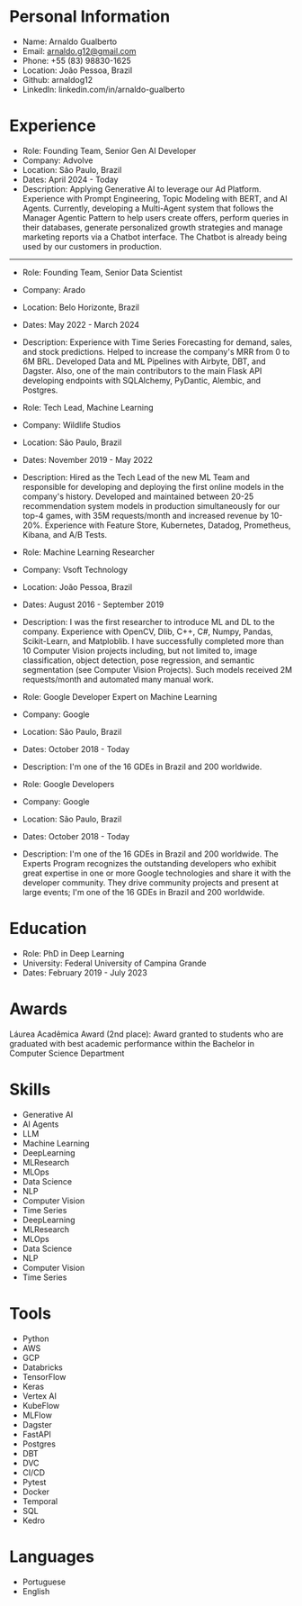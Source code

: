 # Personal Information
- Name: Arnaldo Gualberto
- Email: arnaldo.g12@gmail.com
- Phone: +55 (83) 98830-1625
- Location: João Pessoa, Brazil
- Github: arnaldog12
- LinkedIn: linkedin.com/in/arnaldo-gualberto

# Experience

- Role: Founding Team, Senior Gen AI Developer
- Company: Advolve
- Location: São Paulo, Brazil
- Dates: April 2024 - Today
- Description: Applying Generative AI to leverage our Ad Platform. Experience with Prompt Engineering, Topic Modeling with BERT, and AI Agents. Currently, developing a Multi-Agent system that follows the Manager Agentic Pattern to help users create offers, perform queries in their databases, generate personalized growth strategies and manage marketing reports via a Chatbot interface. The Chatbot is already being used by our customers in production.

--- 
- Role: Founding Team, Senior Data Scientist
- Company: Arado
- Location: Belo Horizonte, Brazil
- Dates: May 2022 - March 2024
- Description: Experience with Time Series Forecasting for demand, sales, and stock predictions. Helped to increase the company's MRR from 0 to 6M BRL. Developed Data and ML Pipelines with Airbyte, DBT, and Dagster. Also, one of the main contributors to the main Flask API developing endpoints with SQLAlchemy, PyDantic, Alembic, and Postgres.

- Role: Tech Lead, Machine Learning
- Company: Wildlife Studios
- Location: São Paulo, Brazil
- Dates: November 2019 - May 2022
- Description: Hired as the Tech Lead of the new ML Team and responsible for developing and deploying the first online models in the company's history. Developed and maintained between 20-25 recommendation system models in production simultaneously for our top-4 games, with 35M requests/month and increased revenue by 10-20%. Experience with Feature Store, Kubernetes, Datadog, Prometheus, Kibana, and A/B Tests.

- Role: Machine Learning Researcher
- Company: Vsoft Technology
- Location: João Pessoa, Brazil
- Dates: August 2016 - September 2019
- Description: I was the first researcher to introduce ML and DL to the company. Experience with OpenCV, Dlib, C++, C#, Numpy, Pandas, Scikit-Learn, and Matploblib. I have successfully completed more than 10 Computer Vision projects including, but not limited to, image classification, object detection, pose regression, and semantic segmentation (see Computer Vision Projects). Such models received 2M requests/month and automated many manual work.

- Role: Google Developer Expert on Machine Learning
- Company: Google
- Location: São Paulo, Brazil
- Dates: October 2018 - Today
- Description: I'm one of the 16 GDEs in Brazil and 200 worldwide.

- Role: Google Developers
- Company: Google
- Location: São Paulo, Brazil
- Dates: October 2018 - Today
- Description: I'm one of the 16 GDEs in Brazil and 200 worldwide. The Experts Program recognizes the outstanding developers who exhibit great expertise in one or more Google technologies and share it with the developer community. They drive community projects and present at large events; I'm one of the 16 GDEs in Brazil and 200 worldwide.


# Education

- Role: PhD in Deep Learning
- University: Federal University of Campina Grande
- Dates: February 2019 - July 2023

# Awards

Láurea Acadêmica Award (2nd place): Award granted to students who are graduated with best academic performance within the Bachelor in Computer Science Department

# Skills

- Generative AI
- AI Agents
- LLM
- Machine Learning
- DeepLearning
- MLResearch
- MLOps
- Data Science
- NLP
- Computer Vision
- Time Series
- DeepLearning
- MLResearch
- MLOps
- Data Science
- NLP
- Computer Vision
- Time Series

# Tools

- Python
- AWS
- GCP
- Databricks
- TensorFlow
- Keras
- Vertex AI
- KubeFlow
- MLFlow
- Dagster
- FastAPI
- Postgres
- DBT
- DVC
- CI/CD
- Pytest
- Docker
- Temporal
- SQL
- Kedro

# Languages

- Portuguese
- English
